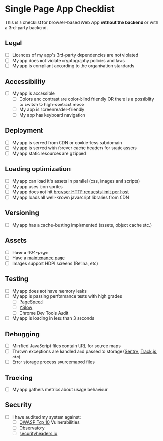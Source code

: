 # Single Page App Checklist

This is a checklist for browser-based Web App **without the backend** or with a 3rd-party backend.

## Legal

- [ ] Licences of my app's 3rd-party dependencies are not violated
- [ ] My app does not violate cryptography policies and laws
- [ ] My app is compliant according to the organisation standards

## Accessibility

- [ ] My app is accessible
  - [ ] Colors and contrast are color-blind friendly OR there is a possiblity to switch to high-contrast mode
  - [ ] My app is screenreader-friendly
  - [ ] My app has keyboard navigation

## Deployment

- [ ] My app is served from CDN or cookie-less subdomain
- [ ] My app is served with forever cache headers for static assets
- [ ] My app static resources are gzipped

## Loading optimization

- [ ] My app can load it's assets in parallel (css, images and scripts)
- [ ] My app uses icon sprites
- [ ] My app does not hit [browser HTTP requests limit per host](http://stackoverflow.com/questions/985431/max-parallel-http-connections-in-a-browser)
- [ ] My app loads all well-known javascript libraries from CDN

## Versioning

- [ ] My app has a cache-busting implemented (assets, object cache etc.)

## Assets

- [ ] Have a 404-page
- [ ] Have a [maintenance page](https://www.smashingmagazine.com/2009/06/effective-maintenance-pages-examples-and-best-practices/)
- [ ] Images support HDPI screens (Retina, etc)

## Testing

- [ ] My app does not have memory leaks
- [ ] My app is passing performance tests with high grades
  - [ ] [PageSpeed](https://developers.google.com/speed/pagespeed/)
  - [ ] [YSlow](http://yslow.org/)
  - [ ] Chrome Dev Tools Audit
- [ ] My app is loading in less than 3 seconds

## Debugging

- [ ] Minified JavaScript files contain URL for source maps
- [ ] Thrown exceptions are handled and passed to storage ([Sentry](https://sentry.io/), [Track.js](https://trackjs.com/), etc)
- [ ] Error storage process sourcemaped files

## Tracking

- [ ] My app gathers metrics about usage behaviour

## Security

- [ ] I have audited my system against:
  - [ ] [OWASP Top 10](https://www.owasp.org/index.php/OWASP_Top_Ten_Cheat_Sheet) Vulnerabilities
  - [ ] [Observatory](https://observatory.mozilla.org/)
  - [ ] [securityheaders.io](https://securityheaders.io/)
